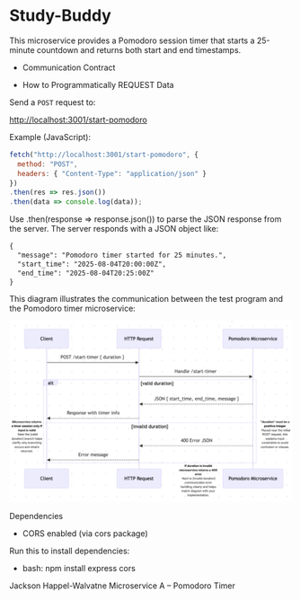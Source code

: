 # Study-Buddy

This microservice provides a Pomodoro session timer that starts a 25-minute countdown and returns both start and end timestamps.

- Communication Contract

- How to Programmatically REQUEST Data

Send a `POST` request to:

[http://localhost:3001/start-pomodoro](http://localhost:3001/start-pomodoro)

Example (JavaScript):
```js
fetch("http://localhost:3001/start-pomodoro", {
  method: "POST",
  headers: { "Content-Type": "application/json" }
})
.then(res => res.json())
.then(data => console.log(data));
```


Use .then(response => response.json()) to parse the JSON response from the server.
The server responds with a JSON object like:
```
{
  "message": "Pomodoro timer started for 25 minutes.",
  "start_time": "2025-08-04T20:00:00Z",
  "end_time": "2025-08-04T20:25:00Z"
}
```
This diagram illustrates the communication between the test program and the Pomodoro timer microservice:

![UML Sequence Diagram](./UML%20-%20Pomodoro%20Timer%20Session.png)

Dependencies

- CORS enabled (via cors package)
  
Run this to install dependencies:
- bash:
  npm install express cors


Jackson Happel-Walvatne
Microservice A – Pomodoro Timer



